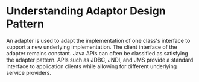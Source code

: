 # Understanding Adaptor Design Pattern

An adapter is used to adapt the implementation of one class's interface to support a new underlying implementation. The client interface of the adapter remains constant. Java APIs can often be classified as satisfying the adapter pattern. APIs such as JDBC, JNDI, and JMS provide a standard interface to application clients while allowing for different underlying service providers.
